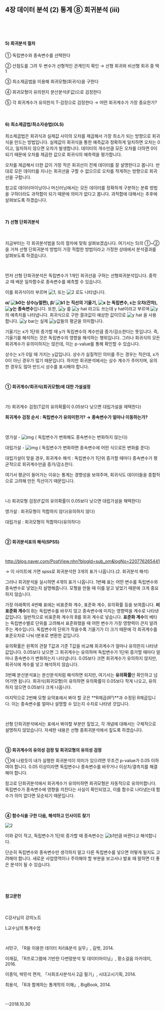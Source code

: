 ## 4장 데이터 분석 (2) 통계 ⑧ 회귀분석 (iii)

​     

​ 

#### 5) 회귀분석 절차

① 독립변수와 종속변수를 선택한다

② 산점도를 그려 두 변수가 선형적인 관계인지 확인 → 선형 회귀와 비선형 회귀 중 택1

③ 최소제곱법을 이용해 회귀모형(회귀식)을 구한다

④ 회귀모형이 유의한지 분산분석(F값)으로 검정한다

⑤ 각 회귀계수가 유의한지 T-검정으로 검정한다 → 어떤 회귀계수가 가장 중요한가?

​ 
​     

#### 6) 최소제곱법/최소자승법(OLS)

최소제곱법은 회귀식과 실제값 사이의 오차를 제곱해서 가장 최소가 되는 방향으로 회귀식을 만드는 방법입니다. 실제값이 회귀식을 통한 예측값과 정확하게 일치하면 오차는 0이고, 일치하지 않으면 오차가 발생합니다. 데이터의 개수만큼 모든 오차를 더하면 0이 되기 때문에 오차를 제곱한 값으로 회귀식의 예측력을 평가합니다.

오차를 제곱해서 더한 값이 가장 작은 회귀선이 전체 데이터를 잘 설명한다고 봅니다. 반대로 모든 데이터를 지나는 회귀선을 구할 수 없으므로 오차를 작게하는 방향으로 회귀선을 구합니다.

참고로 데이터마이닝이나 머신러닝에서는 모든 데이터를 정확하게 구분하는 분류 방법을 구하더라도 과적합이 되기 때문에 의미가 없다고 봅니다. 과적합에 대해서는 추후에 살펴보도록 하겠습니다.

​ 
​ 

#### 7) 선형 단회귀분석

​ 

지금부터는 각 회귀분석법을 5)의 절차에 맞춰 살펴보겠습니다. 여기서는 5)의 ①~②을 거쳐 선형 단회귀분석 방법이 가장 적합한 방법이라고 가정한 상태에서 분석결과를 살펴보도록 하겠습니다.

​     

먼저 선형 단회귀분석은 독립변수가 1개인 회귀선을 구하는 선형회귀분석입니다. 중학교 때 배운 일차함수로 종속변수를 예측할 수 있습니다.

이를 회귀식이라 부르며  ![1](https://user-images.githubusercontent.com/43332543/47847590-071cbe00-de0f-11e8-816a-7c2107d2ca53.png), 또는  ![2](https://user-images.githubusercontent.com/43332543/47847591-071cbe00-de0f-11e8-82db-919271cb93ce.png) 로도 나타냅니다.

**α/ ![b0](https://user-images.githubusercontent.com/43332543/47847583-0552fa80-de0f-11e8-9bbf-2a2235294816.png)는 상수(y절편), β/ ![b1](https://user-images.githubusercontent.com/43332543/47847584-05eb9100-de0f-11e8-859e-7c0dbf2f3e69.png) 는 직선의 기울기,  ![x](https://user-images.githubusercontent.com/43332543/47847665-4cd98680-de0f-11e8-93db-34510faa0c16.png) 는 독립변수, ε는 오차(잔차),   ![y](https://user-images.githubusercontent.com/43332543/47847587-06842780-de0f-11e8-9414-57c3246371df.png)는 종속변수**입니다. 또한, ![y](https://user-images.githubusercontent.com/43332543/47847587-06842780-de0f-11e8-9414-57c3246371df.png) 를  ![y hat](https://user-images.githubusercontent.com/43332543/47847586-05eb9100-de0f-11e8-8fe9-d93c77c23c1c.png) 라고도 쓰는데 y hat이라고 부르며  ![y](https://user-images.githubusercontent.com/43332543/47847587-06842780-de0f-11e8-9414-57c3246371df.png) 의 예측치를 나타냅니다. 회귀식으로 구한 결과값이 예상한 값이므로 ![y hat](https://user-images.githubusercontent.com/43332543/47847586-05eb9100-de0f-11e8-8fe9-d93c77c23c1c.png) 을 사용합니다.  ![y bar](https://user-images.githubusercontent.com/43332543/47847585-05eb9100-de0f-11e8-9b09-3610e679fbf4.png)는 실제  ![y](https://user-images.githubusercontent.com/43332543/47847587-06842780-de0f-11e8-9414-57c3246371df.png)값들의 평균을 의미합니다.

기울기는 x가 1단위 증가할 때 y가 독립변수의 계수만큼 증가/감소한다는 뜻입니다. 즉, 기울기를 해석하는 것은 독립변수의 영향을 해석하는 행위입니다. 그러나 회귀식의 모든 회귀계수가 유의미하지는 않은데, 이는 p-value를 통해 확인할 수 있습니다.

상수는 x가 0일 때 가지는 y값입니다. 상수가 실질적인 의미를 주는 경우는 적은데, x가 0이 아닌 경우가 많기 때문입니다. 하지만 회귀분석에서는 상수 계수가 주어지며, 유의한 경우도 많아 반드시 상수를 표시해야 합니다.

​     

**① 회귀계수/회귀식(회귀모형)에 대한 가설설정**

​     

가) 회귀계수 검정(T값의 유의확률이 0.05보다 낮으면 대립가설을 채택한다)

**회귀계수 검정 순서 : 독립변수가 유의미한가? → 종속변수가 얼마나 이동하는가?**

​ 

영가설 -   ![img](file:///C:\Users\user\AppData\Local\Temp\DRW00001e845485.gif)   ( 독립변수가 변화해도 종속변수는 변화하지 않는다)

대립가설 -   ![img](file:///C:\Users\user\AppData\Local\Temp\DRW00001e845487.gif)   ( 독립변수가 변화하면 종속변수에 어떤 식으로든 변화를 준다)

대립가설이 맞을 경우, 회귀계수 해석 : 독립변수가 1단위 증가할 때마다 종속변수가 평균적으로 회귀계수만큼 증가/감소한다.

여기서 평균이 들어가는 이유는 통계는 경향성을 보여주며, 회귀식도 데이터들을 종합적으로 고려해 만든 직선이기 때문입니다.

​     

나) 회귀모형 검정(F값의 유의확률이 0.05보다 낮으면 대립가설을 채택한다)

영가설 : 회귀모형이 적합하지 않다(유의하지 않다)

대립가설 : 회귀모형이 적합하다(유의하다)

​     

**② 회귀분석표의 해석(SPSS)**

​     

http://blog.naver.com/PostView.nhn?blogId=sub_om&logNo=220776265441

→ 이 사이트에 가면 spss로 회귀분석한 3개의 표가 나옵니다.(2. 회귀분석 해석)

그러나 회귀분석을 실시하면 4개의 표가 나옵니다. 1번째 표는 어떤 변수를 독립변수와 종속변수로 넣었는지 설명해줍니다. 모형을 만들 때 이를 알고 넣었기 때문에 크게 중요하지 않습니다.

가장 아래쪽의 4번째 표에는 비표준화 계수, 표준화 계수, 유의확률 등을 보여줍니다. **비표준화 계수**의 B는 독립변수를 바꾸지 않고 종속변수에 미치는 영향력을 계수로 나타낸 값입니다. 일반적으로 비표준화 계수의 B를 회귀 계수로 넣습니다. **표준화 계수**의 베타는 독립변수별로 단위를 고려해서 표준화했을 때 어떤 변수가 가장 영향력이 큰지 알려주는 계수입니다. 독립변수의 단위가 작을수록 기울기가 더 크기 때문에 각 회귀계수를 표준오차로 나눠 t분포로 변환한 값입니다.

유의확률은 왼쪽의 관찰 T값과 기준 T값을 비교해 회귀계수가 얼마나 유의한지 나타낸 값입니다. 0.05보다 낮으면 그 회귀계수는 유의하며 독립변수가 1단위 증가할 때마다 얼마나 종속변수가 변화하는지 나타냅니다. 0.05보다 크면 회귀계수가 유의하지 않지만, 회귀식에 계수를 넣고 해석하지 않습니다.

3번째 분산분석표는 분산분석처럼 해석하면 되지만, 여기서는 **유의확률**만 확인하고 넘어가면 됩니다. 회귀식(회귀모형)이 유의하면 유의확률이 0.05보다 작게 나오고, 유의하지 않으면 0.05보다 크게 나옵니다. 

마지막으로 2번째 모형 요약표에서 봐야 할 곳은 **R제곱(R²)**과 수정된 R제곱입니다. 이는 종속변수를 얼마나 설명할 수 있는지 수치로 나타낸 것입니다. 

​     

선형 단회귀분석에서는 표에서 봐야할 부분만 짚었고, 각 개념에 대해서는 구체적으로 설명하지 않았습니다. 자세한 내용은 선형 중회귀분석에서 짚도록 하겠습니다.

​     

**③ 회귀계수의 유의성 검정 및 회귀모형의 유의성 검정**

①에 나왔듯이 내가 실행한 회귀분석이 의미가 있으려면 무조건 p-value가 0.05 이하여야 합니다. 0.05 이상이라면 독립변수나 종속변수를 바꾸거나 이상치/결측치를 해결해야 합니다.

참고로 단회귀분석에서 회귀계수가 유의미하면 회귀모형은 자동적으로 유의미합니다. 독립변수가 종속변수에 영향을 끼친다는 사실이 확인되었고, 이를 함수로 나타냈는데 함수가 의미 없다면 모순되기 때문입니다.

​     

**④ 함수식을 구한 다음, 해석하고 인사이트 찾기**   

 ![2](https://user-images.githubusercontent.com/43332543/47847591-071cbe00-de0f-11e8-82db-919271cb93ce.png) 

이와 같이 적고, 독립변수가 1단위 증가할 때 종속변수는 ![b1](https://user-images.githubusercontent.com/43332543/47847584-05eb9100-de0f-11e8-859e-7c0dbf2f3e69.png)만큼 바뀐다고 해석합니다.

단순히 독립변수와 종속변수만 생각하지 말고 다른 독립변수를 넣으면 어떻게 될지도 고려해야 합니다. 새로운 사업영역이나 주의해야 할 부분을 보고서나 발표 때 말하면 더 좋은 분석이 될 수 있습니다.


​ 

​ 


#### 참고문헌

​     

C강사님의 강의노트

L교수님의 통계수업

​     

서민구, 「R을 이용한 데이터 처리&분석 실무」, 길벗, 2014.

이재길, 「R프로그램에 기반한 다변량분석 및 데이터마이닝」, 황소걸음 아카데미, 2016.

이종익, 박민석 편저, 「사회조사분석사 2급 필기」, 시대고시기획, 2014.

최용석, 「R과 함께하는 통계학의 이해」, BigBook, 2014.

​ 

--2018.10.30